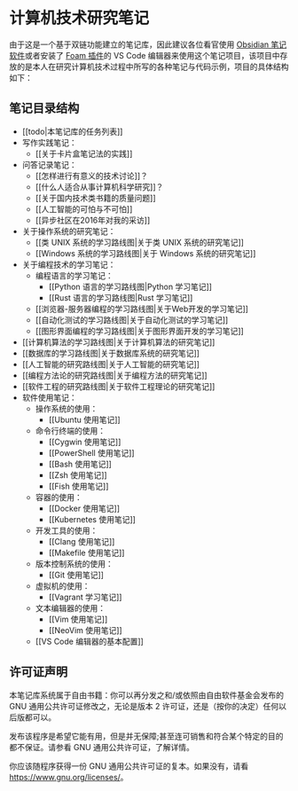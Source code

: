 # 计算机技术研究笔记

由于这是一个基于双链功能建立的笔记库，因此建议各位看官使用 [Obsidian 笔记软件](https://obsidian.md/)或者安装了 [Foam 插件](https://foambubble.github.io/foam/)的 VS Code 编辑器来使用这个笔记项目，该项目中存放的是本人在研究计算机技术过程中所写的各种笔记与代码示例，项目的具体结构如下：

## 笔记目录结构

- [[todo|本笔记库的任务列表]]
- 写作实践笔记：
  - [[关于卡片盒笔记法的实践]]
- 问答记录笔记：
  - [[怎样进行有意义的技术讨论]]？
  - [[什么人适合从事计算机科学研究]]？
  - [[关于国内技术类书籍的质量问题]]
  - [[人工智能的可怕与不可怕]]
  - [[异步社区在2016年对我的采访]]
- 关于操作系统的研究笔记：
  - [[类 UNIX 系统的学习路线图|关于类 UNIX 系统的研究笔记]]
  - [[Windows 系统的学习路线图|关于 Windows 系统的研究笔记]]
- 关于编程技术的学习笔记：
  - 编程语言的学习笔记：
    - [[Python 语言的学习路线图|Python 学习笔记]]
    - [[Rust 语言的学习路线图|Rust 学习笔记]]
  - [[浏览器-服务器编程的学习路线图|关于Web开发的学习笔记]]
  - [[自动化测试的学习路线图|关于自动化测试的学习笔记]]
  - [[图形界面编程的学习路线图|关于图形界面开发的学习笔记]]
- [[计算机算法的学习路线图|关于计算机算法的研究笔记]]
- [[数据库的学习路线图|关于数据库系统的研究笔记]]
- [[人工智能的研究路线图|关于人工智能的研究笔记]]
- [[编程方法论的研究路线图|关于编程方法的研究笔记]]
- [[软件工程的研究路线图|关于软件工程理论的研究笔记]]
- 软件使用笔记：
  - 操作系统的使用：
    - [[Ubuntu 使用笔记]]
  - 命令行终端的使用：
    - [[Cygwin 使用笔记]]
    - [[PowerShell 使用笔记]]
    - [[Bash 使用笔记]]
    - [[Zsh 使用笔记]]
    - [[Fish 使用笔记]]
  - 容器的使用：
    - [[Docker 使用笔记]]
    - [[Kubernetes 使用笔记]]
  - 开发工具的使用：
    - [[Clang 使用笔记]]
    - [[Makefile 使用笔记]]
  - 版本控制系统的使用：
    - [[Git 使用笔记]]
  - 虚拟机的使用：
    - [[Vagrant 学习笔记]]
  - 文本编辑器的使用：
    - [[Vim 使用笔记]]
    - [[NeoVim 使用笔记]]
  - [[VS Code 编辑器的基本配置]]

## 许可证声明

本笔记库系统属于自由书籍：你可以再分发之和/或依照由自由软件基金会发布的 GNU 通用公共许可证修改之，无论是版本 2 许可证，还是（按你的决定）任何以后版都可以。

发布该程序是希望它能有用，但是并无保障;甚至连可销售和符合某个特定的目的都不保证。请参看 GNU 通用公共许可证，了解详情。

你应该随程序获得一份 GNU 通用公共许可证的复本。如果没有，请看 <https://www.gnu.org/licenses/>。
